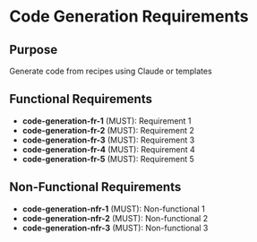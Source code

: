 # Code Generation Requirements

## Purpose
Generate code from recipes using Claude or templates

## Functional Requirements
- **code-generation-fr-1** (MUST): Requirement 1
- **code-generation-fr-2** (MUST): Requirement 2
- **code-generation-fr-3** (MUST): Requirement 3
- **code-generation-fr-4** (MUST): Requirement 4
- **code-generation-fr-5** (MUST): Requirement 5

## Non-Functional Requirements
- **code-generation-nfr-1** (MUST): Non-functional 1
- **code-generation-nfr-2** (MUST): Non-functional 2
- **code-generation-nfr-3** (MUST): Non-functional 3
